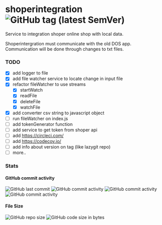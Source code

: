# shoperintegration ![GitHub tag (latest SemVer)](https://img.shields.io/github/tag/ambus/shoperintegration.svg?style=for-the-badge)
Service to integration shoper online shop with local data.

Shoperintergration must communicate with the old DOS app. Communication will be done through changes to txt files.

### TODO
* [X] add logger to file
* [X] add file watcher service to locate change in input file
* [X] refactor fileWatcher to use streams
    - [X] startWatch
    - [X] readFile
    - [X] deleteFile
    - [X] watchFile
* [X] add converter csv string to javascript object
* [ ] run fileWatcher on index.js
* [ ] add tokenGenerator function
* [ ] add service to get token from shoper api
* [ ] add https://circleci.com/
* [ ] add https://codecov.io/
* [ ] add info about version on tag (like lazygit repo)
* [ ] more..

### Stats
#### GitHub commit activity
![GitHub last commit](https://img.shields.io/github/last-commit/ambus/shoperintegration.svg?style=for-the-badge)
![GitHub commit activity](https://img.shields.io/github/commit-activity/y/ambus/shoperintegration.svg?style=for-the-badge)
![GitHub commit activity](https://img.shields.io/github/commit-activity/m/ambus/shoperintegration.svg?style=for-the-badge)
![GitHub commit activity](https://img.shields.io/github/commit-activity/w/ambus/shoperintegration.svg?style=for-the-badge)

#### File Size
![GitHub repo size](https://img.shields.io/github/repo-size/ambus/shoperintegration.svg?style=for-the-badge)
![GitHub code size in bytes](https://img.shields.io/github/languages/code-size/ambus/shoperintegration.svg?style=for-the-badge)